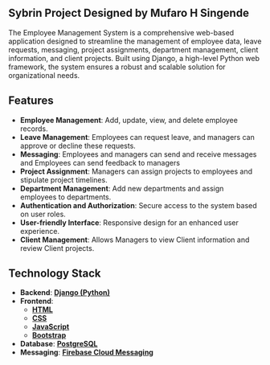 ## Sybrin Project Designed by Mufaro H Singende 

The Employee Management System is a comprehensive web-based application designed to streamline the management of employee data, leave requests, messaging, project assignments, department management, client information, and client projects. Built using Django, a high-level Python web framework, the system ensures a robust and scalable solution for organizational needs.

## Features

- **Employee Management**: Add, update, view, and delete employee records.
- **Leave Management**: Employees can request leave, and managers can approve or decline these requests.
- **Messaging**: Employees and managers can send and receive messages and Employees can send feedback to managers
- **Project Assignment**: Managers can assign projects to employees and stipulate project timelines.
- **Department Management**: Add new departments and assign employees to departments.
- **Authentication and Authorization**: Secure access to the system based on user roles.
- **User-friendly Interface**: Responsive design for an enhanced user experience.
- **Client Management**: Allows Managers to view Client information and review Client projects. 

## Technology Stack

- **Backend**: [**Django (Python)**](https://www.djangoproject.com/)
- **Frontend**: 
  - [**HTML**](https://developer.mozilla.org/en-US/docs/Web/HTML)
  - [**CSS**](https://developer.mozilla.org/en-US/docs/Web/CSS)
  - [**JavaScript**](https://developer.mozilla.org/en-US/docs/Web/JavaScript)
  - [**Bootstrap**](https://getbootstrap.com/)
- **Database**: [**PostgreSQL**](https://www.postgresql.org/)
- **Messaging**: [**Firebase Cloud Messaging**](https://firebase.google.com/docs/cloud-messaging)
